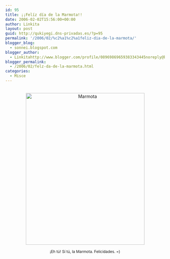 ```yaml
---
id: 95
title: ¡¡Felíz día de la Marmota!!
date: 2006-02-02T15:56:00+00:00
author: Linkita
layout: post
guid: http://qukiyegi.dns-privadas.es/?p=95
permalink: '/2006/02/%c2%a1%c2%a1feliz-dia-de-la-marmota/'
blogger_blog:
  - sonnei.blogspot.com
blogger_author:
  - Linkitahttp://www.blogger.com/profile/08969869659383343445noreply@blogger.com
blogger_permalink:
  - /2006/02/felz-da-de-la-marmota.html
categories:
  - Misce
---
```

<center>
  <br /><img style="width: 375px; height: 479px;" src="http://i7.photobucket.com/albums/y261/linkitab/marmot.jpg" alt="Marmota" title="¿Cómo? ¿Tengo un día?" /></p> 
  
  <p>
    <span style="font-size:85%;">¡Eh tú! Sí tú, la Marmota. Felicidades. =)</span><br /></center>
  </p>